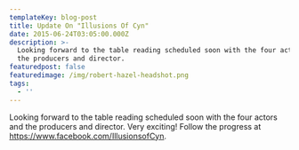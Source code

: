 ```yaml
---
templateKey: blog-post
title: Update On "Illusions Of Cyn"
date: 2015-06-24T03:05:00.000Z
description: >-
  Looking forward to the table reading scheduled soon with the four actors and
  the producers and director. 
featuredpost: false
featuredimage: /img/robert-hazel-headshot.png
tags:
  - ''
---
```

Looking forward to the table reading scheduled soon with the four actors and the producers and director.  Very exciting!  Follow the progress at https://www.facebook.com/IllusionsofCyn.
